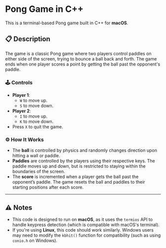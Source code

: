 # Pong Game in C++

This is a terminal-based Pong game built in C++ for **macOS**.

## 📋 Description

The game is a classic Pong game where two players control paddles on either side of the screen, trying to bounce a ball back and forth. The game ends when one player scores a point by getting the ball past the opponent's paddle.

### 🕹️ Controls
- **Player 1**: 
  - `W` to move up.
  - `S` to move down.
- **Player 2**: 
  - `I` to move up.
  - `K` to move down.
- Press `X` to quit the game.

### ⚙️ How It Works
- The **ball** is controlled by physics and randomly changes direction upon hitting a wall or paddle.
- **Paddles** are controlled by the players using their respective keys. The paddle moves up and down, but is restricted to staying within the boundaries of the screen.
- The **score** is incremented when a player gets the ball past the opponent’s paddle. The game resets the ball and paddles to their starting positions after each score.
  
---

## ⚠️ Notes
- This code is designed to run on **macOS**, as it uses the `termios` API to handle keypress detection (which is compatible with macOS's terminal).
- If you're using **Linux**, this code should work similarly. Windows users may need to modify the `kbhit()` function for compatibility (such as using `conio.h` on Windows).
